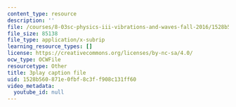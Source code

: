```yaml
---
content_type: resource
description: ''
file: /courses/8-03sc-physics-iii-vibrations-and-waves-fall-2016/1528b560871e0fbf8c3ff908c131ff60_BX4QPdP7fT8.srt
file_size: 85138
file_type: application/x-subrip
learning_resource_types: []
license: https://creativecommons.org/licenses/by-nc-sa/4.0/
ocw_type: OCWFile
resourcetype: Other
title: 3play caption file
uid: 1528b560-871e-0fbf-8c3f-f908c131ff60
video_metadata:
  youtube_id: null
---
```

